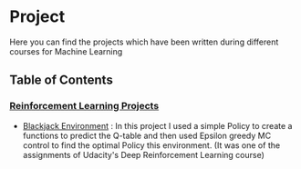 # Project
Here you can find the projects which have been written during different courses for Machine Learning

## Table of Contents

### [Reinforcement Learning Projects](https://github.com/heispv/projects/tree/master/reinforcement-learning)

* [Blackjack Environment](https://github.com/heispv/projects/blob/master/reinforcement-learning/black_jack.ipynb) : In this project I used a simple Policy to create a functions to predict the Q-table and then used Epsilon greedy MC control to find the optimal Policy this environment. (It was one of the assignments of Udacity's Deep Reinforcement Learning course)